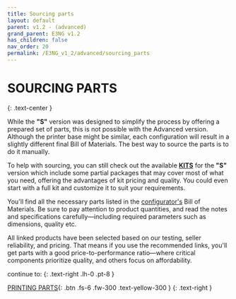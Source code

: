 ```yaml
---
title: Sourcing parts
layout: default
parent: v1.2 - (advanced)
grand_parent: E3NG v1.2
has_children: false
nav_order: 20
permalink: /E3NG_v1_2/advanced/sourcing_parts
---
```

# SOURCING PARTS
{: .text-center }

While the **"S"** version was designed to simplify the process by offering a prepared set of parts, this is not possible with the Advanced version. Although the printer base might be similar, each configuration will result in a slightly different final Bill of Materials. The best way to source the parts is to do it manually.

To help with sourcing, you can still check out the available **[KITS]** for the **"S"** version which include some partial packages that may cover most of what you need, offering the advantages of kit pricing and quality. You could even start with a full kit and customize it to suit your requirements.

You'll find all the necessary parts listed in the [configurator's] Bill of Materials. Be sure to pay attention to product quantities, and read the notes and specifications carefully—including required parameters such as dimensions, quality etc.

All linked products have been selected based on our testing, seller reliability, and pricing. That means if you use the recommended links, you'll get parts with a good price-to-performance ratio—where critical components prioritize quality, and others focus on affordability.

continue to:
{: .text-right .lh-0 .pt-8 }

[PRINTING PARTS]{: .btn .fs-6 .fw-300 .text-yellow-300 }
{: .text-right }

[KITS]: https://rh3d.xyz/E3NG_v1_2/standard/sourcing_parts/kits
[configurator's]: https://rh3d.xyz/E3NG_v1_2/advanced/config
[PRINTING PARTS]: https://rh3d.xyz/E3NG_v1_2/advanced/printing_parts

